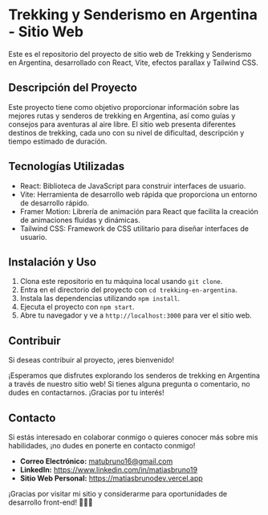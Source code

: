 # Trekking y Senderismo en Argentina - Sitio Web

Este es el repositorio del proyecto de sitio web de Trekking y Senderismo en Argentina, desarrollado con React, Vite, efectos parallax y Tailwind CSS.

## Descripción del Proyecto

Este proyecto tiene como objetivo proporcionar información sobre las mejores rutas y senderos de trekking en Argentina, así como guías y consejos para aventuras al aire libre. El sitio web presenta diferentes destinos de trekking, cada uno con su nivel de dificultad, descripción y tiempo estimado de duración.

## Tecnologías Utilizadas

- React: Biblioteca de JavaScript para construir interfaces de usuario.
- Vite: Herramienta de desarrollo web rápida que proporciona un entorno de desarrollo rápido.
- Framer Motion: Librería de animación para React que facilita la creación de animaciones fluidas y dinámicas.
- Tailwind CSS: Framework de CSS utilitario para diseñar interfaces de usuario.


## Instalación y Uso

1. Clona este repositorio en tu máquina local usando `git clone`.
2. Entra en el directorio del proyecto con `cd trekking-en-argentina`.
3. Instala las dependencias utilizando `npm install`.
4. Ejecuta el proyecto con `npm start`.
5. Abre tu navegador y ve a `http://localhost:3000` para ver el sitio web.

## Contribuir

Si deseas contribuir al proyecto, ¡eres bienvenido!

¡Esperamos que disfrutes explorando los senderos de trekking en Argentina a través de nuestro sitio web! Si tienes alguna pregunta o comentario, no dudes en contactarnos. ¡Gracias por tu interés!

## Contacto

Si estás interesado en colaborar conmigo o quieres conocer más sobre mis habilidades, ¡no dudes en ponerte en contacto conmigo!

- **Correo Electrónico:** matubruno16@gmail.com
- **LinkedIn:** https://www.linkedin.com/in/matiasbruno19
- **Sitio Web Personal:** https://matiasbrunodev.vercel.app

¡Gracias por visitar mi sitio y considerarme para oportunidades de desarrollo front-end! 👨‍💻✨

